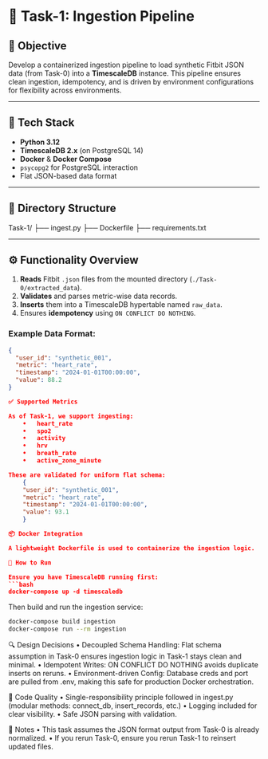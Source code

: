 # 🧩 Task-1: Ingestion Pipeline

## 📌 Objective

Develop a containerized ingestion pipeline to load synthetic Fitbit JSON data (from Task-0) into a **TimescaleDB** instance. This pipeline ensures clean ingestion, idempotency, and is driven by environment configurations for flexibility across environments.

---

## 🧱 Tech Stack

- **Python 3.12**
- **TimescaleDB 2.x** (on PostgreSQL 14)
- **Docker** & **Docker Compose**
- `psycopg2` for PostgreSQL interaction
- Flat JSON-based data format

---

## 📁 Directory Structure
Task-1/
├── ingest.py
├── Dockerfile
├── requirements.txt

---

## ⚙️ Functionality Overview

1. **Reads** Fitbit `.json` files from the mounted directory (`./Task-0/extracted_data`).
2. **Validates** and parses metric-wise data records.
3. **Inserts** them into a TimescaleDB hypertable named `raw_data`.
4. Ensures **idempotency** using `ON CONFLICT DO NOTHING`.

### Example Data Format:

```json
{
  "user_id": "synthetic_001",
  "metric": "heart_rate",
  "timestamp": "2024-01-01T00:00:00",
  "value": 88.2
}

✅ Supported Metrics

As of Task-1, we support ingesting:
	•	heart_rate
	•	spo2
	•	activity
	•	hrv
	•	breath_rate
	•	active_zone_minute

These are validated for uniform flat schema:
    {
    "user_id": "synthetic_001",
    "metric": "heart_rate",
    "timestamp": "2024-01-01T00:00:00",
    "value": 93.1
    }

📦 Docker Integration

A lightweight Dockerfile is used to containerize the ingestion logic.

🧪 How to Run

Ensure you have TimescaleDB running first:
```bash
docker-compose up -d timescaledb
```

Then build and run the ingestion service:
```bash
docker-compose build ingestion
docker-compose run --rm ingestion
```


🔍 Design Decisions
	•	Decoupled Schema Handling: Flat schema assumption in Task-0 ensures ingestion logic in Task-1 stays clean and minimal.
	•	Idempotent Writes: ON CONFLICT DO NOTHING avoids duplicate inserts on reruns.
	•	Environment-driven Config: Database creds and port are pulled from .env, making this safe for production Docker orchestration.

🧼 Code Quality
	•	Single-responsibility principle followed in ingest.py (modular methods: connect_db, insert_records, etc.)
	•	Logging included for clear visibility.
	•	Safe JSON parsing with validation.

📎 Notes
	•	This task assumes the JSON format output from Task-0 is already normalized.
	•	If you rerun Task-0, ensure you rerun Task-1 to reinsert updated files.
